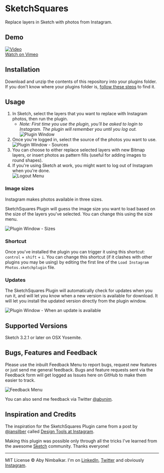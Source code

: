 # SketchSquares

Replace layers in Sketch with photos from Instagram.


## Demo

[![Video](https://i.vimeocdn.com/video/501558466.jpg?mw=1920)](https://vimeo.com/115152380)  
[Watch on Vimeo](https://vimeo.com/115152380)


## Installation

Download and unzip the contents of this repository into your plugins folder. If you don't know where your plugins folder is, [follow these steps](http://bohemiancoding.com/sketch/support/developer/01-introduction/01.html) to find it.

## Usage

1. In Sketch, select the layers that you want to replace with Instagram photos, then run the plugin.  
	* _Note: First time you use the plugin, you'll be asked to login to Instagram. The plugin will remember you until you log out._  
![Plugin Window](http://silverux.com/ig-auth/assets/sketchsquares-1a.png)  
2. Once you're logged in, select the source of the photos you want to use.  
![Plugin Window - Sources](http://silverux.com/ig-auth/assets/sketchsquares-3a.png)  
3. You can choose to either replace selected layers with new Bitmap layers, or insert photos as pattern fills (useful for adding images to round shapes).  
4. If you're using Sketch at work, you might want to log out of Instagram when you're done.  
![Logout Menu](http://silverux.com/ig-auth/assets/sketchsquares-4a.png)

### Image sizes

Instagram makes photos available in three sizes.  

SketchSquares Plugin will guess the image size you want to load based on the size of the layers you've selected. You can change this using the size menu.

![Plugin Window - Sizes](http://silverux.com/ig-auth/assets/sketchsquares-2a.png)

### Shortcut

Once you've installed the plugin you can trigger it using this shortcut: `control` + `shift` + `i`. You can change this shortcut (if it clashes with other plugins you may be using) by editing the first line of the `Load Instagram Photos.sketchplugin` file.

### Updates

The SketchSquares Plugin will automatically check for updates when you run it, and will let you know when a new version is available for download. It will let you install the updated version directly from the plugin window.

![Plugin Window - When an update is available](http://silverux.com/ig-auth/assets/sketchsquares-5a.png)


## Supported Versions

Sketch 3.2.1 or later on OSX Yosemite.

## Bugs, Features and Feedback

Please use the inbuilt Feedback Menu to report bugs, request new features or just send me general feedback. Bugs and feature requests sent via the Feedback form will get logged as Issues here on GitHub to make them easier to track.

![Feedback Menu](http://silverux.com/ig-auth/assets/sketchsquares-6a.png)

You can also send me feedback via Twitter [@abynim](http://twitter.com/abynim).

## Inspiration and Credits

The inspiration for the SketchSquares Plugin came from a post by [@iansilber](https://twitter.com/iansilber) called [Design Tools at Instagram](https://medium.com/@iansilber/design-tools-at-instagram-4f5867afa4f4).

Making this plugin was possible only through all the tricks I've learned from the awesome [Sketch](http://www.bohemiancoding.com/sketch/) community. Thanks everyone!

---

MIT License © Aby Nimbalkar. I'm on [LinkedIn](http://tw.linkedin.com/in/abynim/), [Twitter](http://twitter.com/abynim) and obviously [Instagram](http://instagram.com/abynim).
